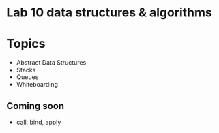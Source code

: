 Lab 10 data structures & algorithms
====

# Topics
* Abstract Data Structures
* Stacks
* Queues
* Whiteboarding

## Coming soon
* call, bind, apply
